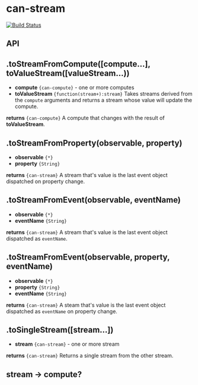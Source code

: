 # can-stream

[![Build Status](https://travis-ci.org/canjs/can-stream.png?branch=master)](https://travis-ci.org/canjs/can-stream)

## API

## .toStreamFromCompute([compute...], toValueStream([valueStream...))

- __compute__ `{can-compute}` - one or more computes
- __toValueStream__ `{function(stream+):stream}` Takes streams derived from the `compute` arguments and returns a stream whose value will update the compute.

__returns__ `{can-compute}` A compute that changes with the result of __toValueStream__.

## .toStreamFromProperty(observable, property)

- __observable__ `{*}`
- __property__ `{String}`

__returns__ `{can-stream}` A stream that's value is the last event object dispatched on property change.

## .toStreamFromEvent(observable, eventName)

- __observable__ `{*}`
- __eventName__ `{String}`

__returns__ `{can-stream}` A stream that's value is the last event object dispatched as `eventName`.

## .toStreamFromEvent(observable, property, eventName)

- __observable__ `{*}`
- __property__ `{String}`
- __eventName__ `{String}`

__returns__ `{can-stream}` A steam that's value is the last event object dispatched as `eventName` on property change.

## .toSingleStream([stream...])

- __stream__ `{can-stream}` - one or more stream

__returns__ `{can-stream}` Returns a single stream from the other stream.

## stream -> compute?
